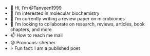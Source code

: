 - 👋 Hi, I’m @Tanveen1999
- 👀 I’m interested in molecular biochemistry
- 🌱 I’m currently writing a review paper on microbiomes 
- 💞️ I’m looking to collaborate on research, reviews, articles, book chapters, and more
- 📫 How to reach me mail
- 😄 Pronouns: she/her
- ⚡ Fun fact: I am a published poet

<!---
Tanveen1999/Tanveen1999 is a ✨ special ✨ repository because its `README.md` (this file) appears on your GitHub profile.
You can click the Preview link to take a look at your changes.
--->

